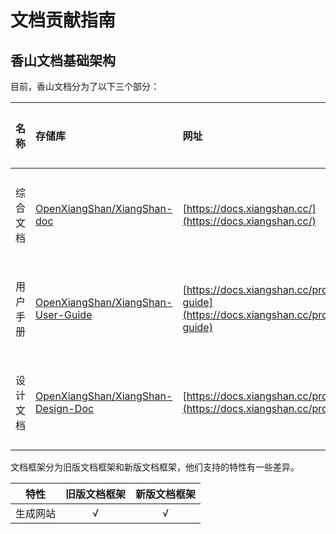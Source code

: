 # 文档贡献指南

## 香山文档基础架构

目前，香山文档分为了以下三个部分：

| 名称  | 存储库 | 网址  | 文档框架 |
| :---: | :---- | :--- | :------: |
| 综合文档 | [OpenXiangShan/XiangShan-doc](https://github.com/OpenXiangShan/XiangShan-doc) | [https://docs.xiangshan.cc/](https://docs.xiangshan.cc/) | 旧版文档框架 |
| 用户手册 | [OpenXiangShan/XiangShan-User-Guide](https://github.com/OpenXiangShan/XiangShan-User-Guide) | [https://docs.xiangshan.cc/projects/user-guide](https://docs.xiangshan.cc/projects/user-guide) | 新版文档框架 |
| 设计文档 | [OpenXiangShan/XiangShan-Design-Doc](https://github.com/OpenXiangShan/XiangShan-Design-Doc) | [https://docs.xiangshan.cc/projects/design](https://docs.xiangshan.cc/projects/design) | 新版文档框架 |

文档框架分为旧版文档框架和新版文档框架，他们支持的特性有一些差异。

| 特性 | 旧版文档框架 | 新版文档框架 |
| :-: | :-: | :-: |
| 生成网站 | √ | √ |


